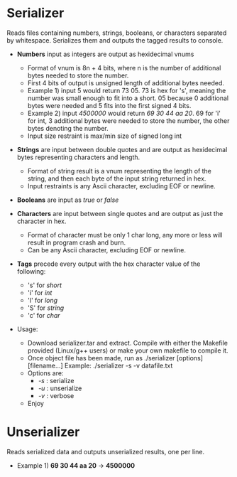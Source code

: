 # Serializer
Reads files containing numbers, strings, booleans, or characters separated by whitespace. Serializes them and outputs the tagged results to console.

- __Numbers__ input as integers are output as hexidecimal vnums
  - Format of vnum is 8n + 4 bits, where n is the number of additional bytes needed to store the number.
  - First 4 bits of output is unsigned length of additional bytes needed. 
  - Example 1) input 5 would return 73 05. 73 is hex for 's', meaning the number was small enough to fit into a short. 05 because 0         additional bytes were needed and 5 fits into the first signed 4 bits.
  - Example 2) input *4500000* would return *69 30 44 aa 20*. 69 for 'i' for int, 3 additional bytes were needed to store the number,       the other bytes denoting the number.
  - Input size restraint is max/min size of signed long int
  
- __Strings__ are input between double quotes and are output as hexidecimal bytes representing characters and length.
  - Format of string result is a vnum representing the length of the string, and then each byte of the input string returned in hex.
  - Input restraints is any Ascii character, excluding EOF or newline.
  
- __Booleans__ are input as *true* or *false*

- __Characters__ are input between single quotes and are output as just the character in hex.
  - Format of character must be only 1 char long, any more or less will result in program crash and burn.
  - Can be any Ascii character, excluding EOF or newline.
  
- __Tags__ precede every output with the hex character value of the following:
  - 's' for *short*
  - 'i' for *int*
  - 'l' for *long*
  - 'S' for *string*
  - 'c' for *char*
  
- Usage:
  - Download serializer.tar and extract. Compile with either the Makefile provided (Linux/g++ users) or make your own makefile to           compile it.
  - Once object file has been made, run as ./serializer [options] [filename...] Example: ./serializer -s -v datafile.txt
  - Options are:
    - *-s* : serialize
    - *-u* : unserialize
    - *-v* : verbose
  - Enjoy


# Unserializer

Reads serialized data and outputs unserialized results, one per line.

- Example 1) __69 30 44 aa 20__ -> __4500000__
